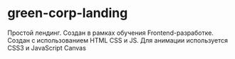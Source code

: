 # green-corp-landing

Простой лендинг. Создан в рамках обучения Frontend-разработке. 
Создан с использованием HTML CSS и JS.
Для анимации используется CSS3 и JavaScript Canvas
